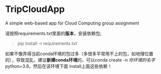 # TripCloudApp
A simple web-based app for Cloud Computing group assignment

请按照requirements.txt里面的**版本**，安装依赖包;

> pip install -r requirements.txt

如果不像弄得当前conda环境的包过多（多很多平常用不上的包，如地理位置的），导致混乱，建议**新建conda环境**的，可以conda create -n *你环境的名字* python=3.8，然后在该环境下面 install上面这些依赖！